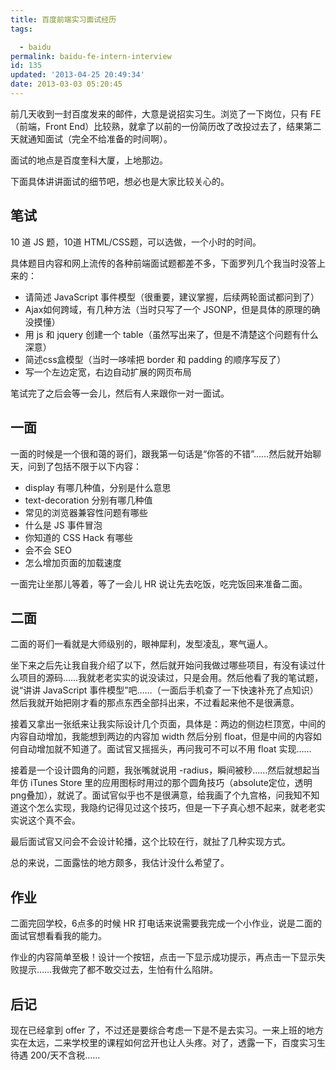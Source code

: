 ```yaml
---
title: 百度前端实习面试经历
tags: 

  - baidu
permalink: baidu-fe-intern-interview
id: 135
updated: '2013-04-25 20:49:34'
date: 2013-03-03 05:20:45
---
```


前几天收到一封百度发来的邮件，大意是说招实习生。浏览了一下岗位，只有 FE（前端，Front End）比较熟，就拿了以前的一份简历改了改投过去了，结果第二天就通知面试（完全不给准备的时间啊）。

面试的地点是百度奎科大厦，上地那边。

下面具体讲讲面试的细节吧，想必也是大家比较关心的。
<h2>笔试</h2>
10 道 JS 题，10道 HTML/CSS题，可以选做，一个小时的时间。

具体题目内容和网上流传的各种前端面试题都差不多，下面罗列几个我当时没答上来的：
<ul>
	<li>请简述 JavaScript 事件模型（很重要，建议掌握，后续两轮面试都问到了）</li>
	<li>Ajax如何跨域，有几种方法（当时只写了一个 JSONP，但是具体的原理的确没摸懂）</li>
	<li>用 js 和 jquery 创建一个 table（虽然写出来了，但是不清楚这个问题有什么深意）</li>
	<li>简述css盒模型（当时一哆嗦把 border 和 padding 的顺序写反了）</li>
	<li>写一个左边定宽，右边自动扩展的网页布局</li>
</ul>
笔试完了之后会等一会儿，然后有人来跟你一对一面试。
<h2>一面</h2>
一面的时候是一个很和蔼的哥们，跟我第一句话是“你答的不错”……然后就开始聊天，问到了包括不限于以下内容：
<ul>
	<li>display 有哪几种值，分别是什么意思</li>
	<li>text-decoration 分别有哪几种值</li>
	<li>常见的浏览器兼容性问题有哪些</li>
	<li>什么是 JS 事件冒泡</li>
	<li>你知道的 CSS Hack 有哪些</li>
	<li>会不会 SEO</li>
	<li>怎么增加页面的加载速度</li>
</ul>
一面完让坐那儿等着，等了一会儿 HR 说让先去吃饭，吃完饭回来准备二面。
<h2>二面</h2>
二面的哥们一看就是大师级别的，眼神犀利，发型凌乱，寒气逼人。

坐下来之后先让我自我介绍了以下，然后就开始问我做过哪些项目，有没有读过什么项目的源码……我就老老实实的说没读过，只是会用。然后他看了我的笔试题，说“讲讲 JavaScript 事件模型”吧……（一面后手机查了一下快速补充了点知识）然后我就开始把刚才看的那点东西全部抖出来，不过看起来他不是很满意。

接着又拿出一张纸来让我实际设计几个页面，具体是：两边的侧边栏顶宽，中间的内容自动增加，我能想到两边的内容加 width 然后分别 float，但是中间的内容如何自动增加就不知道了。面试官又摇摇头，再问我可不可以不用 float 实现……

接着是一个设计圆角的问题，我张嘴就说用 -radius，瞬间被秒……然后就想起当年仿 iTunes Store 里的应用图标时用过的那个圆角技巧（absolute定位，透明png叠加），就说了。面试官似乎也不是很满意，给我画了个九宫格，问我知不知道这个怎么实现，我隐约记得见过这个技巧，但是一下子真心想不起来，就老老实实说这个真不会。

最后面试官又问会不会设计轮播，这个比较在行，就扯了几种实现方式。

总的来说，二面露怯的地方颇多，我估计没什么希望了。
<h2>作业</h2>
二面完回学校，6点多的时候 HR 打电话来说需要我完成一个小作业，说是二面的面试官想看看我的能力。

作业的内容简单至极！设计一个按钮，点击一下显示成功提示，再点击一下显示失败提示……我做完了都不敢交过去，生怕有什么陷阱。
<h2>后记</h2>
现在已经拿到 offer 了，不过还是要综合考虑一下是不是去实习。一来上班的地方实在太远，二来学校里的课程如何岔开也让人头疼。对了，透露一下，百度实习生待遇 200/天不含税……